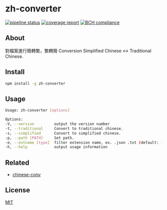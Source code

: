 # zh-converter

[![pipeline status](https://gitlab.com/a26007565/zh-converter/badges/master/pipeline.svg)](https://gitlab.com/a26007565/zh-converter/commits/master) [![coverage report](https://gitlab.com/a26007565/zh-converter/badges/master/coverage.svg)](https://gitlab.com/a26007565/zh-converter/commits/master) [![BCH compliance](https://bettercodehub.com/edge/badge/a26007565/zh-converter?branch=master)](https://bettercodehub.com/)

## About

對檔案進行簡轉繁，繁轉簡
Conversion Simplified Chinese <-> Traditional Chinese.

## Install

```bash
npm install -g zh-converter
```

## Usage

```bash
Usage: zh-converter [options]

Options:
-V, --version         output the version number
-t, --traditional     Convert to traditional chinese.
-s, --simplified      Convert to simplified chinese.
-p, --path [PATH]     Set path.
-e, --extname [type]  filter extension name, ex. .json .txt (default: )
-h, --help            output usage information
```

## Related

- [chinese-conv][chinese-conv]

## License

[MIT](LICENSE)

[chinese-conv]: https://github.com/Pleasurazy/chinese-conv